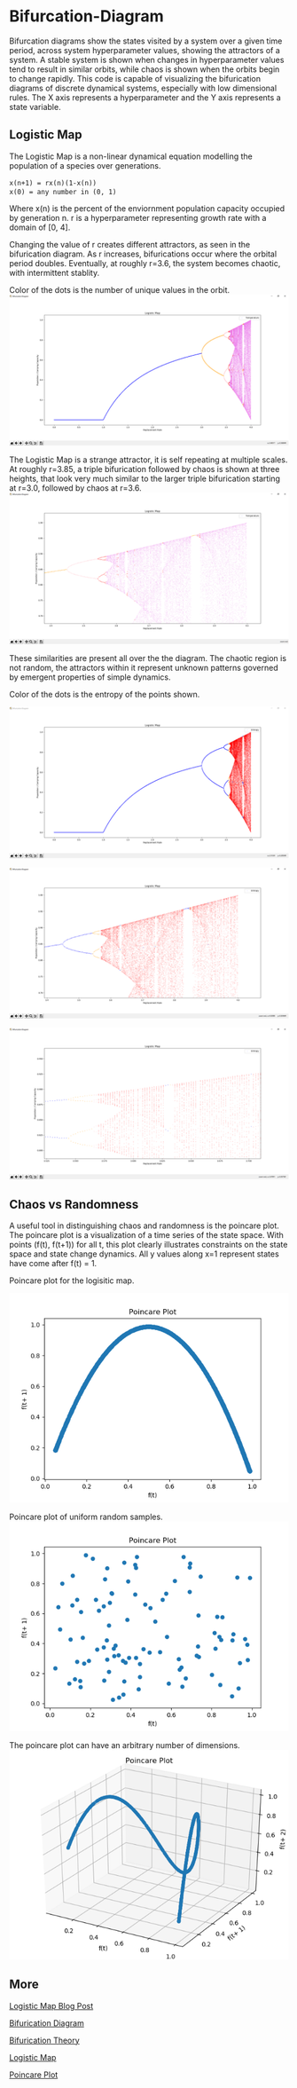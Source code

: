 # Bifurcation-Diagram
Bifurcation diagrams show the states visited by a system over a given time period, across system hyperparameter values, showing the attractors of a system. A stable system is shown when changes in hyperparameter values tend to result in similar orbits, while chaos is shown when the orbits begin to change rapidly. This code is capable of visualizing the bifurication diagrams of discrete dynamical systems, especially with low dimensional rules. The X axis represents a hyperparameter and the Y axis represents a state variable. 


## Logistic Map
The Logistic Map is a non-linear dynamical equation modelling the population of a species over generations.

```
x(n+1) = rx(n)(1-x(n))
x(0) = any number in (0, 1)
```

Where x(n) is the percent of the enviornment population capacity occupied by generation n. r is a hyperparameter representing growth rate with a domain of [0, 4].

Changing the value of r creates different attractors, as seen in the bifurication diagram. As r increases, bifurications occur where the orbital period doubles. Eventually, at roughly r=3.6, the system becomes chaotic, with intermittent stablity.

Color of the dots is the number of unique values in the orbit.
![Bifurication Diagram showing temperature of logistic map](img/temperature.PNG)


The Logistic Map is a strange attractor, it is self repeating at multiple scales. At roughly r=3.85, a triple bifurication followed by chaos is shown at three heights, that look very much similar to the larger triple bifurication starting at r=3.0, followed by chaos at r=3.6.
![Zoomed in Bifurication Diagram showing temperature of logistic map](img/temperature_zoom1.PNG)

These similarities are present all over the the diagram. The chaotic region is not random, the attractors within it represent unknown patterns governed by emergent properties of simple dynamics.

Color of the dots is the entropy of the points shown.

![Bifurication Diagram showing entropy of logistic map](img/entropy.PNG)

![Zoomed in Bifurication Diagram showing entropy of logistic map](img/entropy_zoom1.PNG)

![2x Zoomed in Bifurication Diagram showing entropy of logistic map](img/entropy_zoom2.PNG)


## Chaos vs Randomness
A useful tool in distinguishing chaos and randomness is the poincare plot. The poincare plot is a visualization of a time series of the state space. With points (f(t), f(t+1)) for all t, this plot clearly illustrates constraints on the state space and state change dynamics. 
All y values along x=1 represent states have come after f(t) = 1.

Poincare plot for the logisitic map.

![Poincare plot of logistic map at r=3.95](img/poincare_logistic.png)

Poincare plot of uniform random samples.
![Poincare plot of uniform random samples](img/poincare_random.png)

The poincare plot can have an arbitrary number of dimensions.
![3D Poincare plot of logistic map at r=3.95](img/poincare3d_logistic.png)


## More
[Logistic Map Blog Post](https://geoffboeing.com/2015/03/chaos-theory-logistic-map/)

[Bifurication Diagram](https://en.wikipedia.org/wiki/Bifurcation_diagram)

[Bifurication Theory](https://en.wikipedia.org/wiki/Bifurcation_theory)

[Logistic Map](https://en.wikipedia.org/wiki/Logistic_map)

[Poincare Plot](https://en.wikipedia.org/wiki/Poincar%C3%A9_plot)
